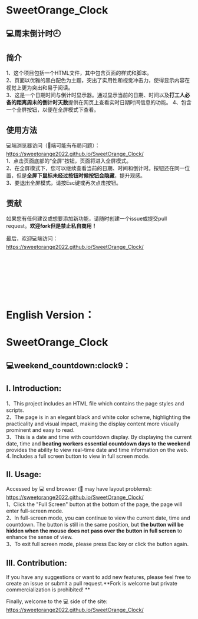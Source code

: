 SweetOrange_Clock 
===  

:computer:周末倒计时:clock9:
---

简介
---
1、这个项目包括一个HTML文件，其中包含页面的样式和脚本。  
2、页面以优雅的黑白配色为主题，突出了实用性和视觉冲击力，使得显示内容在视觉上更为突出和易于阅读。  
3、这是一个日期时间与倒计时显示器。通过显示当前的日期、时间以及**打工人必备的距离周末的倒计时天数**提供在网页上查看实时日期时间信息的功能。
4、包含一个全屏按钮，以便在全屏模式下查看。 

使用方法
---
:computer:端浏览器访问（:iphone:端可能有布局问题）：  https://sweetorange2022.github.io/SweetOrange_Clock/  
1、点击页面底部的“全屏”按钮，页面将进入全屏模式。  
2、在全屏模式下，您可以继续查看当前的日期、时间和倒计时。按钮还在同一位置，但是**全屏下鼠标未经过按钮时候按钮会隐藏**，提升观感。  
3、要退出全屏模式，请按Esc键或再次点击按钮。  

贡献
---
如果您有任何建议或想要添加新功能，请随时创建一个issue或提交pull request。**欢迎fork但是禁止私自商用！**  

最后，欢迎:computer:端访问： https://sweetorange2022.github.io/SweetOrange_Clock/


  
  <br>
  <br>
  <br>
  <br>
  <br>
  <br>
  
  
  
English Version：
===
SweetOrange_Clock 
===  

:computer:weekend_countdown:clock9：
---

I. Introduction:  
---
1、This project includes an HTML file which contains the page styles and scripts.  
2、The page is in an elegant black and white color scheme, highlighting the practicality and visual impact, making the display content more visually prominent and easy to read.  
3、This is a date and time with countdown display. By displaying the current date, time and **beating workers essential countdown days to the weekend** provides the ability to view real-time date and time information on the web.
4. Includes a full screen button to view in full screen mode. 

II. Usage:  
---
Accessed by :computer: end browser (:iphone: may have layout problems): https://sweetorange2022.github.io/SweetOrange_Clock/  
1、Click the "Full Screen" button at the bottom of the page, the page will enter full-screen mode.  
2、In full-screen mode, you can continue to view the current date, time and countdown. The button is still in the same position, but **the button will be hidden when the mouse does not pass over the button in full screen** to enhance the sense of view.  
3、To exit full screen mode, please press Esc key or click the button again.  

III. Contribution:  
---
If you have any suggestions or want to add new features, please feel free to create an issue or submit a pull request.**Fork is welcome but private commercialization is prohibited! **  

Finally, welcome to the :computer: side of the site: https://sweetorange2022.github.io/SweetOrange_Clock/

